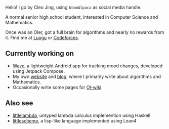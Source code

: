Hello! I go by Cleo Jing, using `AtomAlpaca` as social media handle.

A normal senior high school student, interested in Computer Science and Mathematics.

Once was an OIer, got a full brain for algorithms and nearly no rewards from it. Find me at [Luogu](https://www.luogu.com.cn/user/374500) or [Codeforces](https://codeforces.com/profile/AtomAlpaca).

## Currently working on
- [Wave](https://github.com/AtomAlpaca/Wave), a lightweight Android app for tracking mood changes, developed using Jetpack Compose.
- My own [website](https://www.atal.moe) and [blog](https://blog.atal.moe), where I primarily write about algorithms and Mathematics.
- Occasionally write some pages for [OI-wiki](https://github.com/OI-wiki/OI-wiki)

## Also see
- [littlelambda](https://github.com/AtomAlpaca/littlelambda), untyped lambda calculus implemention using Haskell
- [littlescheme](https://github.com/AtomAlpaca/littlescheme), a lisp-like language implemented using Lean4
